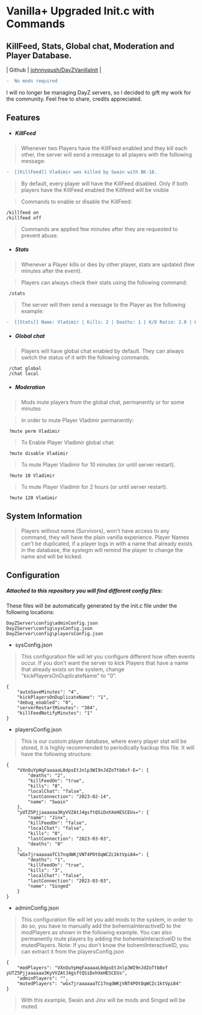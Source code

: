 # Vanilla+ Upgraded Init.c with Commands
## KillFeed, Stats, Global chat, Moderation and Player Database.
| Github | [johnnypush/DayZVanillaInit][PlDb] |
```diff
-  No mods required
```
I will no longer be managing DayZ servers, so I decided to gift my work for the community.
Feel free to share, credits appreciated.

## Features

- ##### KillFeed

> Whenever two Players have the KillFeed enabled and they kill each other,
the server will send a message to all players with the following message:

```diff
-  [[KillFeed]] Vladimir was killed by Swain with BK-18.
```

> By default, every player will have the KillFeed disabled.
Only if both players have the KillFeed enabled the Killfeed will be visible 

> Commands to enable or disable the KillFeed:

 ```
 /killfeed on
 /killfeed off
```

> Commands are applied few minutes after they are requested to prevent abuse.

- ##### Stats

> Whenever a Player kills or dies by other player, stats are updated (few minutes after the event).

> Players can always check their stats using the following command:

```
 /stats
```
> The server will then send a message to the Player as the following example:

```diff
-  [[Stats]] Name: Vladimir | Kills: 2 | Deaths: 1 | K/D Ratio: 2.0 | KillFeed Status: Enabled
```
- ##### Global chat

> Players will have global chat enabled by default. 
> They can always switch the status of it with the following commands.
```
 /chat global
 /chat local
```
- ##### Moderation

> Mods mute players from the global chat, permanently or for some minutes

> In order to mute Player Vladimir permanently:
```
 ?mute perm Vladimir
```
>To Enable Player Vladimir global chat:
```
 ?mute disable Vladimir
```
>To mute Player Vladimir for 10 minutes (or until server restart).
```
 ?mute 10 Vladimir
```
>To mute Player Vladimir for 2 hours (or until server restart).

```
 ?mute 120 Vladimir
```

## System Information
> Players without name (Survivors), won't have access to any command, they will have the plain vanilla experience.
> Player Names can't be duplicated, if a player logs in with a name that already exists in the database,
the systegm will remind the player to change the name and will be kicked.

## Configuration

##### Attached to this repository you will find different config files:
These files will be automatically generated by the init.c file under the following locations:
```
DayZServer\config\adminConfig.json
DayZServer\config\sysConfig.json
DayZServer\config\playersConfig.json
```
- sysConfig.json
>This configuration file will let you configure different how often events occur.
If you don't want the server to kick Players that have a name that already exists on the system,
change "kickPlayersOnDuplicateName" to "0".
```
{
    "autoSaveMinutes": "4",
    "kickPlayersOnDuplicateName": "1",
    "debug_enabled": "0",
    "serverRestartMinutes": "384",
    "killFeedNotifyMinutes": "1"
}
```

- playersConfig.json
>This is our custom player database, where every player stat will be stored,
it is highly recommended to periodically backup this file.
It will have the following structure:
```
{
    "VXnOuYpHqFaaaaaL0dpsEtJnlp3WI9nJdZoTtb8xf-E=": {
        "deaths": "2",
        "killFeedOn": "true",
        "kills": "0",
        "localChat": "false",
        "lastConnection": "2023-02-14",
        "name": "Swain"
    },
    "yUTZ5Pjjaaaaaa3KyVVZAtJ4gsftQSiDxhXeHESCEUs=": {
        "name": "Jinx",
        "killFeedOn": "false",
        "localChat": "false",
        "kills": "0",
        "lastConnection": "2023-03-03",
        "deaths": "0"
    },
    "wGx7jraaaaaaTC17nqdWKjVNT4POtOqWCZc1ktVpi84=": {
        "deaths": "1",
        "killFeedOn": "true",
        "kills": "3",
        "localChat": "false",
        "lastConnection": "2023-03-03",
        "name": "Singed"
    }
}
```
- adminConfig.json
>This configuration file will let you add mods to the system, in order to do so, you have to
manually add the bohemiaInteractiveID to the modPlayers as shown in the following example.
You can also permanently mute players by adding the bohemiaInteractiveID to the mutedPlayers.
Note: If you don't know the bohemiInteractiveID, you can extract it from the playersConfig.json
```
{
    "modPlayers": "VXnOuYpHqFaaaaaL0dpsEtJnlp3WI9nJdZoTtb8xf yUTZ5Pjjaaaaaa3KyVVZAtJ4gsftQSiDxhXeHESCEUs",
    "adminPlayers": "",
    "mutedPlayers": "wGx7jraaaaaaTC17nqdWKjVNT4POtOqWCZc1ktVpi84"
}
```
>With this example, Swain and Jinx will be mods and Singed will be muted.

[//]: # (These are reference links)

   [PlDb]: <https://github.com/johnnypush/DayZVanillaInit>
